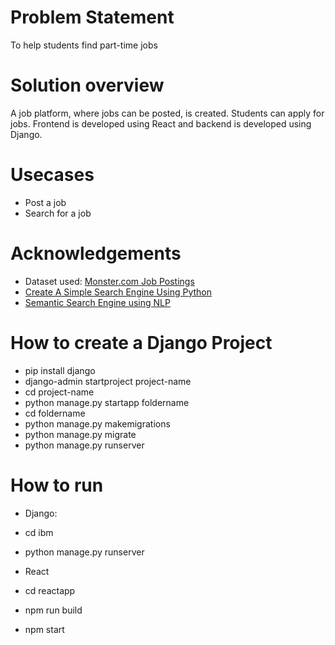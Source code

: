 # Problem Statement
To help students find part-time jobs

# Solution overview
A job platform, where jobs can be posted, is created. Students can apply for jobs. Frontend is developed using React and backend is developed using Django.

# Usecases
- Post a job
- Search for a job



# Acknowledgements
- Dataset used: [Monster.com Job Postings](https://www.kaggle.com/code/residentmario/exploring-monster-com-job-postings/data)
- [Create A Simple Search Engine Using Python](https://towardsdatascience.com/create-a-simple-search-engine-using-python-412587619ff5)
- [Semantic Search Engine using NLP](https://www.kaggle.com/code/ajitrajput/semantic-search-engine-using-nlp/notebook)

# How to create a Django Project
- pip install django
- django-admin startproject project-name
- cd project-name
- python manage.py startapp foldername
- cd foldername
- python manage.py makemigrations
- python manage.py migrate
- python manage.py runserver

# How to run
- Django:
- cd ibm
- python manage.py runserver

- React 
- cd reactapp
- npm run build
- npm start
